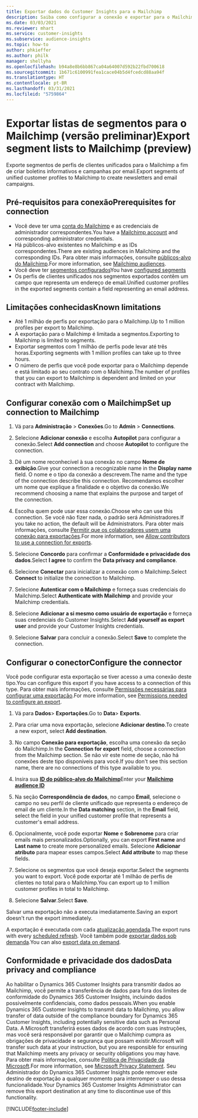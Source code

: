 ```yaml
---
title: Exportar dados do Customer Insights para o Mailchimp
description: Saiba como configurar a conexão e exportar para o Mailchimp.
ms.date: 03/03/2021
ms.reviewer: mhart
ms.service: customer-insights
ms.subservice: audience-insights
ms.topic: how-to
author: phkieffer
ms.author: philk
manager: shellyha
ms.openlocfilehash: b94a8e8b6bb867ca04a64007d592b22fbd700618
ms.sourcegitcommit: 1b671c6100991fea1cace04b5d4fcedcd88aa94f
ms.translationtype: HT
ms.contentlocale: pt-BR
ms.lasthandoff: 03/31/2021
ms.locfileid: "5759864"
---
```

# <a name="export-segment-lists-to-mailchimp-preview"></a><span data-ttu-id="0a17c-103">Exportar listas de segmentos para o Mailchimp (versão preliminar)</span><span class="sxs-lookup"><span data-stu-id="0a17c-103">Export segment lists to Mailchimp (preview)</span></span>

<span data-ttu-id="0a17c-104">Exporte segmentos de perfis de clientes unificados para o Mailchimp a fim de criar boletins informativos e campanhas por email.</span><span class="sxs-lookup"><span data-stu-id="0a17c-104">Export segments of unified customer profiles to Mailchimp to create newsletters and email campaigns.</span></span>

## <a name="prerequisites-for-connection"></a><span data-ttu-id="0a17c-105">Pré-requisitos para conexão</span><span class="sxs-lookup"><span data-stu-id="0a17c-105">Prerequisites for connection</span></span>

-   <span data-ttu-id="0a17c-106">Você deve ter uma [conta do Mailchimp](https://mailchimp.com/) e as credenciais de administrador correspondentes.</span><span class="sxs-lookup"><span data-stu-id="0a17c-106">You have a [Mailchimp account](https://mailchimp.com/) and corresponding administrator credentials.</span></span>
-   <span data-ttu-id="0a17c-107">Há públicos-alvo existentes no Mailchimp e as IDs correspondentes.</span><span class="sxs-lookup"><span data-stu-id="0a17c-107">There are existing audiences in Mailchimp and the corresponding IDs.</span></span> <span data-ttu-id="0a17c-108">Para obter mais informações, consulte [públicos-alvo do Mailchimp](https://mailchimp.com/help/create-audience/).</span><span class="sxs-lookup"><span data-stu-id="0a17c-108">For more information, see [Mailchimp audiences](https://mailchimp.com/help/create-audience/).</span></span>
-   <span data-ttu-id="0a17c-109">Você deve ter [segmentos configurados](segments.md)</span><span class="sxs-lookup"><span data-stu-id="0a17c-109">You have [configured segments](segments.md)</span></span>
-   <span data-ttu-id="0a17c-110">Os perfis de clientes unificados nos segmentos exportados contêm um campo que representa um endereço de email.</span><span class="sxs-lookup"><span data-stu-id="0a17c-110">Unified customer profiles in the exported segments contain a field representing an email address.</span></span>

## <a name="known-limitations"></a><span data-ttu-id="0a17c-111">Limitações conhecidas</span><span class="sxs-lookup"><span data-stu-id="0a17c-111">Known limitations</span></span>

- <span data-ttu-id="0a17c-112">Até 1 milhão de perfis por exportação para o Mailchimp.</span><span class="sxs-lookup"><span data-stu-id="0a17c-112">Up to 1 million profiles per export to Mailchimp.</span></span>
- <span data-ttu-id="0a17c-113">A exportação para o Mailchimp é limitada a segmentos.</span><span class="sxs-lookup"><span data-stu-id="0a17c-113">Exporting to Mailchimp is limited to segments.</span></span>
- <span data-ttu-id="0a17c-114">Exportar segmentos com 1 milhão de perfis pode levar até três horas.</span><span class="sxs-lookup"><span data-stu-id="0a17c-114">Exporting segments with 1 million profiles can take up to three hours.</span></span> 
- <span data-ttu-id="0a17c-115">O número de perfis que você pode exportar para o Mailchimp depende e está limitado ao seu contrato com o Mailchimp.</span><span class="sxs-lookup"><span data-stu-id="0a17c-115">The number of profiles that you can export to Mailchimp is dependent and limited on your contract with Mailchimp.</span></span>

## <a name="set-up-connection-to-mailchimp"></a><span data-ttu-id="0a17c-116">Configurar conexão com o Mailchimp</span><span class="sxs-lookup"><span data-stu-id="0a17c-116">Set up connection to Mailchimp</span></span>

1. <span data-ttu-id="0a17c-117">Vá para **Administração** > **Conexões**.</span><span class="sxs-lookup"><span data-stu-id="0a17c-117">Go to **Admin** > **Connections**.</span></span>

1. <span data-ttu-id="0a17c-118">Selecione **Adicionar conexão** e escolha **Autopilot** para configurar a conexão.</span><span class="sxs-lookup"><span data-stu-id="0a17c-118">Select **Add connection** and choose **Autopilot** to configure the connection.</span></span>

1. <span data-ttu-id="0a17c-119">Dê um nome reconhecível à sua conexão no campo **Nome de exibição**.</span><span class="sxs-lookup"><span data-stu-id="0a17c-119">Give your connection a recognizable name in the **Display name** field.</span></span> <span data-ttu-id="0a17c-120">O nome e o tipo da conexão a descrevem.</span><span class="sxs-lookup"><span data-stu-id="0a17c-120">The name and the type of the connection describe this connection.</span></span> <span data-ttu-id="0a17c-121">Recomendamos escolher um nome que explique a finalidade e o objetivo da conexão.</span><span class="sxs-lookup"><span data-stu-id="0a17c-121">We recommend choosing a name that explains the purpose and target of the connection.</span></span>

1. <span data-ttu-id="0a17c-122">Escolha quem pode usar essa conexão.</span><span class="sxs-lookup"><span data-stu-id="0a17c-122">Choose who can use this connection.</span></span> <span data-ttu-id="0a17c-123">Se você não fizer nada, o padrão será Administradores.</span><span class="sxs-lookup"><span data-stu-id="0a17c-123">If you take no action, the default will be Administrators.</span></span> <span data-ttu-id="0a17c-124">Para obter mais informações, consulte [Permitir que os colaboradores usem uma conexão para exportações](connections.md#allow-contributors-to-use-a-connection-for-exports).</span><span class="sxs-lookup"><span data-stu-id="0a17c-124">For more information, see [Allow contributors to use a connection for exports](connections.md#allow-contributors-to-use-a-connection-for-exports).</span></span>

1. <span data-ttu-id="0a17c-125">Selecione **Concordo** para confirmar a **Conformidade e privacidade dos dados**.</span><span class="sxs-lookup"><span data-stu-id="0a17c-125">Select **I agree** to confirm the **Data privacy and compliance**.</span></span>

1. <span data-ttu-id="0a17c-126">Selecione **Conectar** para inicializar a conexão com o Mailchimp.</span><span class="sxs-lookup"><span data-stu-id="0a17c-126">Select **Connect** to initialize the connection to Mailchimp.</span></span>

1. <span data-ttu-id="0a17c-127">Selecione **Autenticar com o Mailchimp** e forneça suas credenciais do Mailchimp.</span><span class="sxs-lookup"><span data-stu-id="0a17c-127">Select **Authenticate with Mailchimp** and provide your Mailchimp credentials.</span></span>

1. <span data-ttu-id="0a17c-128">Selecione **Adicionar a si mesmo como usuário de exportação** e forneça suas credenciais do Customer Insights.</span><span class="sxs-lookup"><span data-stu-id="0a17c-128">Select **Add yourself as export user** and provide your Customer Insights credentials.</span></span>

1. <span data-ttu-id="0a17c-129">Selecione **Salvar** para concluir a conexão.</span><span class="sxs-lookup"><span data-stu-id="0a17c-129">Select **Save** to complete the connection.</span></span> 

## <a name="configure-the-connector"></a><span data-ttu-id="0a17c-130">Configurar o conector</span><span class="sxs-lookup"><span data-stu-id="0a17c-130">Configure the connector</span></span>

<span data-ttu-id="0a17c-131">Você pode configurar esta exportação se tiver acesso a uma conexão deste tipo.</span><span class="sxs-lookup"><span data-stu-id="0a17c-131">You can configure this export if you have access to a connection of this type.</span></span> <span data-ttu-id="0a17c-132">Para obter mais informações, consulte [Permissões necessárias para configurar uma exportação](export-destinations.md#set-up-a-new-export).</span><span class="sxs-lookup"><span data-stu-id="0a17c-132">For more information, see [Permissions needed to configure an export](export-destinations.md#set-up-a-new-export).</span></span>

1. <span data-ttu-id="0a17c-133">Vá para **Dados**> **Exportações**.</span><span class="sxs-lookup"><span data-stu-id="0a17c-133">Go to **Data**> **Exports**.</span></span>

1. <span data-ttu-id="0a17c-134">Para criar uma nova exportação, selecione **Adicionar destino**.</span><span class="sxs-lookup"><span data-stu-id="0a17c-134">To create a new export, select **Add destination**.</span></span>

1. <span data-ttu-id="0a17c-135">No campo **Conexão para exportação**, escolha uma conexão da seção do Mailchimp.</span><span class="sxs-lookup"><span data-stu-id="0a17c-135">In the **Connection for export** field, choose a connection from the Mailchimp section.</span></span> <span data-ttu-id="0a17c-136">Se não vir este nome de seção, não há conexões deste tipo disponíveis para você.</span><span class="sxs-lookup"><span data-stu-id="0a17c-136">If you don't see this section name, there are no connections of this type available to you.</span></span>

1. <span data-ttu-id="0a17c-137">Insira sua **[ID do público-alvo do Mailchimp](https://mailchimp.com/help/find-audience-id/)**</span><span class="sxs-lookup"><span data-stu-id="0a17c-137">Enter your **[Mailchimp audience ID](https://mailchimp.com/help/find-audience-id/)**</span></span>

3. <span data-ttu-id="0a17c-138">Na seção **Correspondência de dados**, no campo **Email**, selecione o campo no seu perfil de cliente unificado que representa o endereço de email de um cliente.</span><span class="sxs-lookup"><span data-stu-id="0a17c-138">In the **Data matching** section, in the **Email** field, select the field in your unified customer profile that represents a customer's email address.</span></span> 

1. <span data-ttu-id="0a17c-139">Opcionalmente, você pode exportar **Nome** e **Sobrenome** para criar emails mais personalizados.</span><span class="sxs-lookup"><span data-stu-id="0a17c-139">Optionally, you can export **First name** and **Last name** to create more personalized emails.</span></span> <span data-ttu-id="0a17c-140">Selecione **Adicionar atributo** para mapear esses campos.</span><span class="sxs-lookup"><span data-stu-id="0a17c-140">Select **Add attribute** to map these fields.</span></span>

1. <span data-ttu-id="0a17c-141">Selecione os segmentos que você deseja exportar.</span><span class="sxs-lookup"><span data-stu-id="0a17c-141">Select the segments you want to export.</span></span> <span data-ttu-id="0a17c-142">Você pode exportar até 1 milhão de perfis de clientes no total para o Mailchimp.</span><span class="sxs-lookup"><span data-stu-id="0a17c-142">You can export up to 1 million customer profiles in total to Mailchimp.</span></span>

1. <span data-ttu-id="0a17c-143">Selecione **Salvar**.</span><span class="sxs-lookup"><span data-stu-id="0a17c-143">Select **Save**.</span></span>

<span data-ttu-id="0a17c-144">Salvar uma exportação não a executa imediatamente.</span><span class="sxs-lookup"><span data-stu-id="0a17c-144">Saving an export doesn't run the export immediately.</span></span>

<span data-ttu-id="0a17c-145">A exportação é executada com cada [atualização agendada](system.md#schedule-tab).</span><span class="sxs-lookup"><span data-stu-id="0a17c-145">The export runs with every [scheduled refresh](system.md#schedule-tab).</span></span> <span data-ttu-id="0a17c-146">Você também pode [exportar dados sob demanda](export-destinations.md#run-exports-on-demand).</span><span class="sxs-lookup"><span data-stu-id="0a17c-146">You can also [export data on demand](export-destinations.md#run-exports-on-demand).</span></span> 

## <a name="data-privacy-and-compliance"></a><span data-ttu-id="0a17c-147">Conformidade e privacidade dos dados</span><span class="sxs-lookup"><span data-stu-id="0a17c-147">Data privacy and compliance</span></span>

<span data-ttu-id="0a17c-148">Ao habilitar o Dynamics 365 Customer Insights para transmitir dados ao Mailchimp, você permite a transferência de dados para fora dos limites de conformidade do Dynamics 365 Customer Insights, incluindo dados possivelmente confidenciais, como dados pessoais.</span><span class="sxs-lookup"><span data-stu-id="0a17c-148">When you enable Dynamics 365 Customer Insights to transmit data to Mailchimp, you allow transfer of data outside of the compliance boundary for Dynamics 365 Customer Insights, including potentially sensitive data such as Personal Data.</span></span> <span data-ttu-id="0a17c-149">A Microsoft transferirá esses dados de acordo com suas instruções, mas você será responsável por garantir que o Mailchimp cumpra as obrigações de privacidade e segurança que possam existir.</span><span class="sxs-lookup"><span data-stu-id="0a17c-149">Microsoft will transfer such data at your instruction, but you are responsible for ensuring that Mailchimp meets any privacy or security obligations you may have.</span></span> <span data-ttu-id="0a17c-150">Para obter mais informações, consulte [Política de Privacidade da Microsoft](https://go.microsoft.com/fwlink/?linkid=396732).</span><span class="sxs-lookup"><span data-stu-id="0a17c-150">For more information, see [Microsoft Privacy Statement](https://go.microsoft.com/fwlink/?linkid=396732).</span></span>
<span data-ttu-id="0a17c-151">Seu Administrador do Dynamics 365 Customer Insights pode remover este destino de exportação a qualquer momento para interromper o uso dessa funcionalidade.</span><span class="sxs-lookup"><span data-stu-id="0a17c-151">Your Dynamics 365 Customer Insights Administrator can remove this export destination at any time to discontinue use of this functionality.</span></span>

[!INCLUDE[footer-include](../includes/footer-banner.md)]
